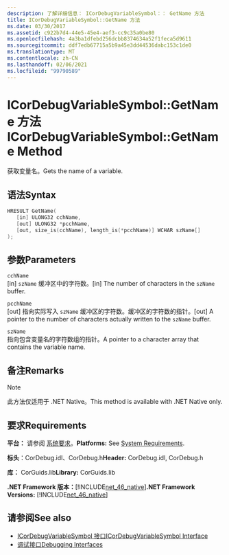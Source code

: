 ```yaml
---
description: 了解详细信息： ICorDebugVariableSymbol：： GetName 方法
title: ICorDebugVariableSymbol::GetName 方法
ms.date: 03/30/2017
ms.assetid: c922b7d4-44e5-45e4-aef3-cc9c35a0be80
ms.openlocfilehash: 4a3ba1dfebd256dcbb8374634a52f1feca5d9611
ms.sourcegitcommit: ddf7edb67715a5b9a45e3dd44536dabc153c1de0
ms.translationtype: MT
ms.contentlocale: zh-CN
ms.lasthandoff: 02/06/2021
ms.locfileid: "99790589"
---
```

# <a name="icordebugvariablesymbolgetname-method"></a><span data-ttu-id="8cdba-103">ICorDebugVariableSymbol::GetName 方法</span><span class="sxs-lookup"><span data-stu-id="8cdba-103">ICorDebugVariableSymbol::GetName Method</span></span>

<span data-ttu-id="8cdba-104">获取变量名。</span><span class="sxs-lookup"><span data-stu-id="8cdba-104">Gets the name of a variable.</span></span>  
  
## <a name="syntax"></a><span data-ttu-id="8cdba-105">语法</span><span class="sxs-lookup"><span data-stu-id="8cdba-105">Syntax</span></span>  
  
```cpp  
HRESULT GetName(  
   [in] ULONG32 cchName,
   [out] ULONG32 *pcchName,
   [out, size_is(cchName), length_is(*pcchName)] WCHAR szName[]  
);  
```  
  
## <a name="parameters"></a><span data-ttu-id="8cdba-106">参数</span><span class="sxs-lookup"><span data-stu-id="8cdba-106">Parameters</span></span>  

 `cchName`  
 <span data-ttu-id="8cdba-107">[in] `szName` 缓冲区中的字符数。</span><span class="sxs-lookup"><span data-stu-id="8cdba-107">[in] The number of characters in the `szName` buffer.</span></span>  
  
 `pcchName`  
 <span data-ttu-id="8cdba-108">[out] 指向实际写入 `szName` 缓冲区的字符数。缓冲区的字符数的指针。</span><span class="sxs-lookup"><span data-stu-id="8cdba-108">[out] A pointer to the number of characters actually written to the `szName` buffer.</span></span>  
  
 `szName`  
 <span data-ttu-id="8cdba-109">指向包含变量名的字符数组的指针。</span><span class="sxs-lookup"><span data-stu-id="8cdba-109">A pointer to a character array that contains the variable name.</span></span>  
  
## <a name="remarks"></a><span data-ttu-id="8cdba-110">备注</span><span class="sxs-lookup"><span data-stu-id="8cdba-110">Remarks</span></span>  
  
> [!NOTE]
> <span data-ttu-id="8cdba-111">此方法仅适用于 .NET Native。</span><span class="sxs-lookup"><span data-stu-id="8cdba-111">This method is available with .NET Native only.</span></span>  
  
## <a name="requirements"></a><span data-ttu-id="8cdba-112">要求</span><span class="sxs-lookup"><span data-stu-id="8cdba-112">Requirements</span></span>  

 <span data-ttu-id="8cdba-113">**平台：** 请参阅 [系统要求](../../get-started/system-requirements.md)。</span><span class="sxs-lookup"><span data-stu-id="8cdba-113">**Platforms:** See [System Requirements](../../get-started/system-requirements.md).</span></span>  
  
 <span data-ttu-id="8cdba-114">**标头**：CorDebug.idl、CorDebug.h</span><span class="sxs-lookup"><span data-stu-id="8cdba-114">**Header:** CorDebug.idl, CorDebug.h</span></span>  
  
 <span data-ttu-id="8cdba-115">**库：** CorGuids.lib</span><span class="sxs-lookup"><span data-stu-id="8cdba-115">**Library:** CorGuids.lib</span></span>  
  
 <span data-ttu-id="8cdba-116">**.NET Framework 版本：**[!INCLUDE[net_46_native](../../../../includes/net-46-native-md.md)]</span><span class="sxs-lookup"><span data-stu-id="8cdba-116">**.NET Framework Versions:** [!INCLUDE[net_46_native](../../../../includes/net-46-native-md.md)]</span></span>  
  
## <a name="see-also"></a><span data-ttu-id="8cdba-117">请参阅</span><span class="sxs-lookup"><span data-stu-id="8cdba-117">See also</span></span>

- [<span data-ttu-id="8cdba-118">ICorDebugVariableSymbol 接口</span><span class="sxs-lookup"><span data-stu-id="8cdba-118">ICorDebugVariableSymbol Interface</span></span>](icordebugvariablesymbol-interface.md)
- [<span data-ttu-id="8cdba-119">调试接口</span><span class="sxs-lookup"><span data-stu-id="8cdba-119">Debugging Interfaces</span></span>](debugging-interfaces.md)
